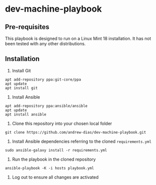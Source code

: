 # dev-machine-playbook

## Pre-requisites

This playbook is designed to run on a Linux Mint 18 installation. It has not been tested with any other distributions.

## Installation

1. Install Git

  ```shell
  apt add-repository ppa:git-core/ppa
  apt update
  apt install git
  ```

1. Install Ansible

  ```shell
  apt add-repository ppa:ansible/ansible
  apt update
  apt install ansible
  ```

1. Clone this repository into your chosen local folder

  ```shell
  git clone https://github.com/andrew-dias/dev-machine-playbook.git
  ```

1. Install Ansible dependencies referring to the cloned `requirements.yml`

  ```shell
  sudo ansible-galaxy install -r requirements.yml
  ```

1. Run the playbook in the cloned repository

  ```shell
  ansible-playbook -K -i hosts playbook.yml
  ```

1. Log out to ensure all changes are activated

